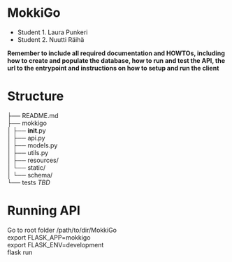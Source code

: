 # MokkiGo

* Student 1. Laura Punkeri
* Student 2. Nuutti Räihä

__Remember to include all required documentation and HOWTOs, including how to create and populate the database, how to run and test the API, the url to the entrypoint and instructions on how to setup and run the client__

# Structure

├── README.md <br>
├── mokkigo <br>
│   ├── __init__.py <br>
│   ├── api.py <br>
│   ├── models.py <br>
│   ├── utils.py <br>
│   ├── resources/ <br>
│   └── static/ <br>
│        └── schema/ <br>
└── tests
*TBD*


# Running API
<p>
Go to root folder /path/to/dir/MokkiGo <br>
export FLASK_APP=mokkigo <br>
export FLASK_ENV=development <br>
flask run
</p>




